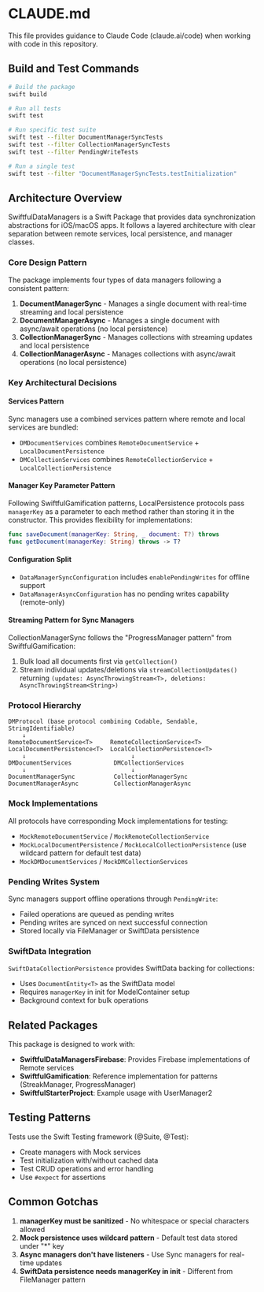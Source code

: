 # CLAUDE.md

This file provides guidance to Claude Code (claude.ai/code) when working with code in this repository.

## Build and Test Commands

```bash
# Build the package
swift build

# Run all tests
swift test

# Run specific test suite
swift test --filter DocumentManagerSyncTests
swift test --filter CollectionManagerSyncTests
swift test --filter PendingWriteTests

# Run a single test
swift test --filter "DocumentManagerSyncTests.testInitialization"
```

## Architecture Overview

SwiftfulDataManagers is a Swift Package that provides data synchronization abstractions for iOS/macOS apps. It follows a layered architecture with clear separation between remote services, local persistence, and manager classes.

### Core Design Pattern

The package implements four types of data managers following a consistent pattern:

1. **DocumentManagerSync** - Manages a single document with real-time streaming and local persistence
2. **DocumentManagerAsync** - Manages a single document with async/await operations (no local persistence)
3. **CollectionManagerSync** - Manages collections with streaming updates and local persistence
4. **CollectionManagerAsync** - Manages collections with async/await operations (no local persistence)

### Key Architectural Decisions

#### Services Pattern
Sync managers use a combined services pattern where remote and local services are bundled:
- `DMDocumentServices` combines `RemoteDocumentService` + `LocalDocumentPersistence`
- `DMCollectionServices` combines `RemoteCollectionService` + `LocalCollectionPersistence`

#### Manager Key Parameter Pattern
Following SwiftfulGamification patterns, LocalPersistence protocols pass `managerKey` as a parameter to each method rather than storing it in the constructor. This provides flexibility for implementations:
```swift
func saveDocument(managerKey: String, _ document: T?) throws
func getDocument(managerKey: String) throws -> T?
```

#### Configuration Split
- `DataManagerSyncConfiguration` includes `enablePendingWrites` for offline support
- `DataManagerAsyncConfiguration` has no pending writes capability (remote-only)

#### Streaming Pattern for Sync Managers
CollectionManagerSync follows the "ProgressManager pattern" from SwiftfulGamification:
1. Bulk load all documents first via `getCollection()`
2. Stream individual updates/deletions via `streamCollectionUpdates()` returning `(updates: AsyncThrowingStream<T>, deletions: AsyncThrowingStream<String>)`

### Protocol Hierarchy

```
DMProtocol (base protocol combining Codable, Sendable, StringIdentifiable)
    ↓
RemoteDocumentService<T>     RemoteCollectionService<T>
LocalDocumentPersistence<T>  LocalCollectionPersistence<T>
    ↓                              ↓
DMDocumentServices            DMCollectionServices
    ↓                              ↓
DocumentManagerSync           CollectionManagerSync
DocumentManagerAsync          CollectionManagerAsync
```

### Mock Implementations

All protocols have corresponding Mock implementations for testing:
- `MockRemoteDocumentService` / `MockRemoteCollectionService`
- `MockLocalDocumentPersistence` / `MockLocalCollectionPersistence` (use wildcard pattern for default test data)
- `MockDMDocumentServices` / `MockDMCollectionServices`

### Pending Writes System

Sync managers support offline operations through `PendingWrite`:
- Failed operations are queued as pending writes
- Pending writes are synced on next successful connection
- Stored locally via FileManager or SwiftData persistence

### SwiftData Integration

`SwiftDataCollectionPersistence` provides SwiftData backing for collections:
- Uses `DocumentEntity<T>` as the SwiftData model
- Requires `managerKey` in init for ModelContainer setup
- Background context for bulk operations

## Related Packages

This package is designed to work with:
- **SwiftfulDataManagersFirebase**: Provides Firebase implementations of Remote services
- **SwiftfulGamification**: Reference implementation for patterns (StreakManager, ProgressManager)
- **SwiftfulStarterProject**: Example usage with UserManager2

## Testing Patterns

Tests use the Swift Testing framework (@Suite, @Test):
- Create managers with Mock services
- Test initialization with/without cached data
- Test CRUD operations and error handling
- Use `#expect` for assertions

## Common Gotchas

1. **managerKey must be sanitized** - No whitespace or special characters allowed
2. **Mock persistence uses wildcard pattern** - Default test data stored under "*" key
3. **Async managers don't have listeners** - Use Sync managers for real-time updates
4. **SwiftData persistence needs managerKey in init** - Different from FileManager pattern